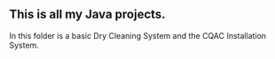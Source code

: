 ## This is all my Java projects.

In this folder is a basic Dry Cleaning System and the CQAC Installation System.
